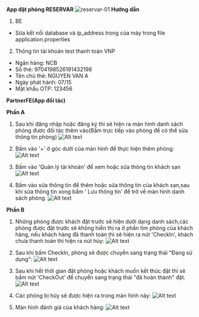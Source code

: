 **App đặt phòng RESERVAR**
![reservar-01](https://github.com/Nhung626/crossplatform/assets/83991398/4519624b-a688-4f34-b7f4-0cdfbd16f012)
**Hướng dẫn**
1. BE
- Sửa kết nối database và ip_address trong của máy trong file application.properties
2. Thông tin tài khoản test thanh toán VNP
- Ngân hàng:	NCB
- Số thẻ:	9704198526191432198
- Tên chủ thẻ:	NGUYEN VAN A
- Ngày phát hành:	07/15
- Mật khẩu OTP:	123456




**PartnerFE(App đối tác)**

**Phần A**
1. Sau khi đăng nhập hoặc đăng ký thì sẽ hiện ra màn hình danh sách phòng đươc đối tác thêm vào(Bấm trực tiếp vào phòng để có thể sửa thông tin phòng)
![Alt text](image-5.png)


2. Bấm vào '+' ở góc dưới của màn hình để thực hiện thêm phòng:
![Alt text](image-6.png)

3. Bấm vào 'Quản lý tài khoản' để xem hoặc sửa thông tin khách sạn
![Alt text](image-7.png)

4. Bấm vào sửa thông tin để thêm hoặc sửa thông tin của khách sạn,sau khi sửa thông tin xong bấm ' Lưu thông tin' để trở về màn hình danh sách phòng.
![Alt text](image-8.png)


**Phần B**
1. Những phòng được khách đặt trước sẽ hiện dưới dạng danh sách,các phòng được đặt trước sẽ không hiển thị ra ở phần tìm phòng của khách hàng, nếu khách hàng đã thanh toán thì sẽ hiện ra nút 'CheckIn', khách chưa thanh toán thì hiện ra nút hủy:
![Alt text](image.png)

2. Sau khi bấm CheckIn, phòng sẽ được chuyển sang trạng thái "Đang sử dụng":
![Alt text](image-1.png)

3. Sau khi hết thời gian đặt phòng hoặc khách muốn kết thúc đặt thì sẽ bấm nút 'CheckOut' để chuyển sang trạng thái "đã hoàn thành" đặt.
![Alt text](image-2.png)

4. Các phòng bị hủy sẽ được hiện ra trong màn hình này:
![Alt text](image-3.png)

5. Màn hình đánh giá của khách hàng:
![Alt text](image-4.png)
